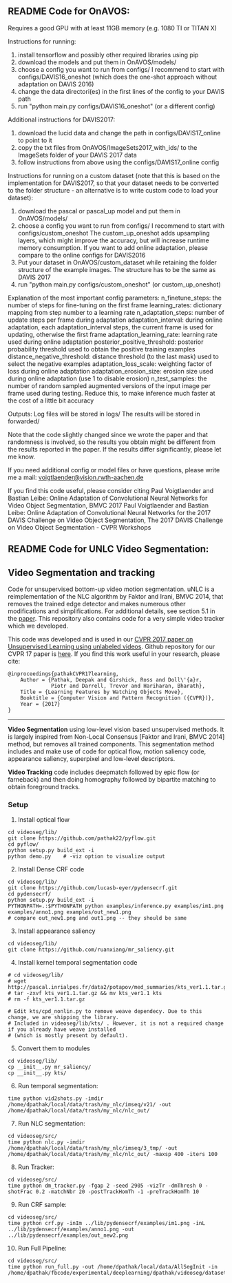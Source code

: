 ## README Code for OnAVOS:
Requires a good GPU with at least 11GB memory (e.g. 1080 TI or TITAN X)

Instructions for running:
1) install tensorflow and possibly other required libraries using pip
2) download the models and put them in OnAVOS/models/
3) choose a config you want to run from configs/
I recommend to start with configs/DAVIS16_oneshot (which does the one-shot approach without adaptation on DAVIS 2016)
4) change the data directori(es) in the first lines of the config to your DAVIS path
5) run "python main.py configs/DAVIS16_oneshot" (or a different config)

Additional instructions for DAVIS2017:
1) download the lucid data and change the path in configs/DAVIS17_online to point to it
2) copy the txt files from OnAVOS/ImageSets2017_with_ids/ to the ImageSets folder of your DAVIS 2017 data
3) follow instructions from above using the configs/DAVIS17_online config

Instructions for running on a custom dataset (note that this is based on the implementation for DAVIS2017, so that your dataset needs to be converted to the folder structure - an alternative is to write custom code to load your dataset):
1) download the pascal or pascal_up model and put them in OnAVOS/models/
2) choose a config you want to run from configs/ 
I recommend to start with configs/custom_oneshot The custom_up_oneshot adds upsampling layers, which might improve the accuracy, but will increase runtime memory consumption. If you want to add online adaptation, please compare to the online configs for DAVIS2016
3) Put your dataset in OnAVOS/custom_dataset while retaining the folder structure of the example images. The structure has to be the same as DAVIS 2017
4) run "python main.py configs/custom_oneshot" (or custom_up_oneshot)

Explanation of the most important config parameters:
n_finetune_steps: the number of steps for fine-tuning on the first frame
learning_rates: dictionary mapping from step number to a learning rate
n_adaptation_steps: number of update steps per frame during adaptation
adaptation_interval: during online adaptation, each adaptation_interval steps, the current frame is used for updating, otherwise the first frame
adaptation_learning_rate: learning rate used during online adaptation
posterior_positive_threshold: posterior probability threshold used to obtain the positive training examples
distance_negative_threshold: distance threshold (to the last mask) used to select the negative examples
adaptation_loss_scale: weighting factor of loss during online adaptation
adaptation_erosion_size: erosion size used during online adaptation (use 1 to disable erosion)
n_test_samples: the number of random sampled augmented versions of the input image per frame used during testing. Reduce this, to make inference much faster at the cost of a little bit accuracy

Outputs:
Log files will be stored in logs/
The results will be stored in forwarded/

Note that the code slightly changed since we wrote the paper and that randomness is involved, so the results you obtain might be different from the results reported in the paper. 
If the results differ significantly, please let me know.

If you need additional config or model files or have questions, please write me a mail: voigtlaender@vision.rwth-aachen.de

If you find this code useful, please consider citing
Paul Voigtlaender and Bastian Leibe: Online Adaptation of Convolutional Neural Networks for Video Object Segmentation, BMVC 2017
Paul Voigtlaender and Bastian Leibe: Online Adaptation of Convolutional Neural Networks for the 2017 DAVIS Challenge on Video Object Segmentation, The 2017 DAVIS Challenge on Video Object Segmentation - CVPR Workshops


## README Code for UNLC Video Segmentation:
## Video Segmentation and tracking

Code for unsupervised bottom-up video motion segmentation. uNLC is a reimplementation of the NLC algorithm by Faktor and Irani, BMVC 2014, that removes the trained edge detector and makes numerous other modifications and simplifications. For additional details, see section 5.1 in the <a href="http://cs.berkeley.edu/~pathak/unsupervised_video/">paper</a>. This repository also contains code for a very simple video tracker which we developed.

This code was developed and is used in our [CVPR 2017 paper on Unsupervised Learning using unlabeled videos](http://cs.berkeley.edu/~pathak/unsupervised_video/). Github repository for our CVPR 17 paper is [here](https://github.com/pathak22/unsupervised-video). If you find this work useful in your research, please cite:

    @inproceedings{pathakCVPR17learning,
        Author = {Pathak, Deepak and Girshick, Ross and Doll\'{a}r,
                  Piotr and Darrell, Trevor and Hariharan, Bharath},
        Title = {Learning Features by Watching Objects Move},
        Booktitle = {Computer Vision and Pattern Recognition ({CVPR})},
        Year = {2017}
    }
<hr/>


**Video Segmentation** using low-level vision based unsupervised methods. It is largely inspired from Non-Local Consensus [Faktor and Irani, BMVC 2014] method, but removes all trained components. This segmentation method includes and make use of code for optical flow, motion saliency code, appearance saliency, superpixel and low-level descriptors.

**Video Tracking** code includes deepmatch followed by epic flow (or farneback) and then doing homography followed by bipartite matching to obtain foreground tracks.

### Setup

1. Install optical flow
  ```Shell
  cd videoseg/lib/
  git clone https://github.com/pathak22/pyflow.git
  cd pyflow/
  python setup.py build_ext -i
  python demo.py    # -viz option to visualize output
  ```

2. Install Dense CRF code
  ```Shell
  cd videoseg/lib/
  git clone https://github.com/lucasb-eyer/pydensecrf.git
  cd pydensecrf/
  python setup.py build_ext -i
  PYTHONPATH=.:$PYTHONPATH python examples/inference.py examples/im1.png examples/anno1.png examples/out_new1.png
  # compare out_new1.png and out1.png -- they should be same
  ```

3. Install appearance saliency
  ```Shell
  cd videoseg/lib/
  git clone https://github.com/ruanxiang/mr_saliency.git
  ```

4. Install kernel temporal segmentation code
  ```Shell
  # cd videoseg/lib/
  # wget http://pascal.inrialpes.fr/data2/potapov/med_summaries/kts_ver1.1.tar.gz
  # tar -zxvf kts_ver1.1.tar.gz && mv kts_ver1.1 kts
  # rm -f kts_ver1.1.tar.gz

  # Edit kts/cpd_nonlin.py to remove weave dependecy. Due to this change, we are shipping the library.
  # Included in videoseg/lib/kts/ . However, it is not a required change if you already have weave installed
  # (which is mostly present by default).
  ```

5. Convert them to modules
  ```Shell
  cd videoseg/lib/
  cp __init__.py mr_saliency/
  cp __init__.py kts/
  ```

6. Run temporal segmentation:
  ```Shell
  time python vid2shots.py -imdir /home/dpathak/local/data/trash/my_nlc/imseq/v21/ -out /home/dpathak/local/data/trash/my_nlc/nlc_out/
  ```

7. Run NLC segmentation:
  ```Shell
  cd videoseg/src/
  time python nlc.py -imdir /home/dpathak/local/data/trash/my_nlc/imseq/3_tmp/ -out /home/dpathak/local/data/trash/my_nlc/nlc_out/ -maxsp 400 -iters 100
  ```

8. Run Tracker:
  ```Shell
  cd videoseg/src/
  time python dm_tracker.py -fgap 2 -seed 2905 -vizTr -dmThresh 0 -shotFrac 0.2 -matchNbr 20 -postTrackHomTh -1 -preTrackHomTh 10
  ```

9. Run CRF sample:
  ```Shell
  cd videoseg/src/
  time python crf.py -inIm ../lib/pydensecrf/examples/im1.png -inL ../lib/pydensecrf/examples/anno1.png -out ../lib/pydensecrf/examples/out_new2.png
  ```

10. Run Full Pipeline:
  ```Shell
  cd videoseg/src/
  time python run_full.py -out /home/dpathak/local/data/AllSegInit -in /home/dpathak/fbcode/experimental/deeplearning/dpathak/videoseg/datasets/imdir_Samples.txt
  ```
